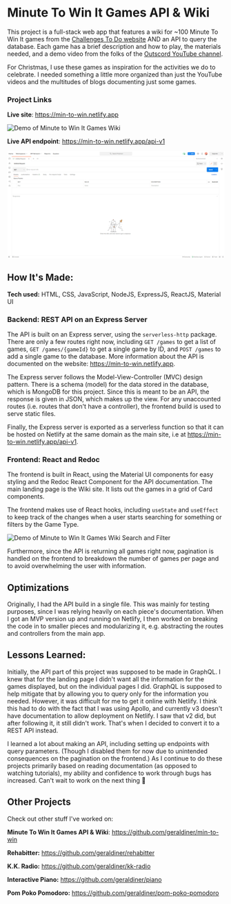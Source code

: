 # Minute To Win It Games API & Wiki

This project is a full-stack web app that features a wiki for ~100 Minute To Win It games from the [Challenges To Do website](https://challengestodo.com/minute-to-win-it-games/) AND an API to query the database. Each game has a brief description and how to play, the materials needed, and a demo video from the folks of the [Outscord YouTube channel](https://www.youtube.com/c/Outscord/videos).

For Christmas, I use these games as inspiration for the activities we do to celebrate. I needed something a little more organized than just the YouTube videos and the multitudes of blogs documenting just some games.

### Project Links

**Live site**: https://min-to-win.netlify.app

![Demo of Minute to Win It Games Wiki](https://github.com/geraldiner/min-to-win/blob/main/demo_images/min-to-win-demo.gif)

**Live API endpoint**: https://min-to-win.netlify.app/api-v1

![Demo of Minute to Win It Games API](https://github.com/geraldiner/min-to-win/blob/main/demo_images/min-to-win-api-demo.gif)

## How It's Made:

**Tech used:** HTML, CSS, JavaScript, NodeJS, ExpressJS, ReactJS, Material UI

### Backend: REST API on an Express Server

The API is built on an Express server, using the `serverless-http` package. There are only a few routes right now, including `GET /games` to get a list of games, `GET /games/{gameId}` to get a single game by ID, and `POST /games` to add a single game to the database. More information about the API is documented on the website: https://min-to-win.netlify.app.

The Express server follows the Model-View-Controller (MVC) design pattern. There is a schema (model) for the data stored in the database, which is MongoDB for this project. Since this is meant to be an API, the response is given in JSON, which makes up the view. For any unaccounted routes (i.e. routes that don't have a controller), the frontend build is used to serve static files.

Finally, the Express server is exported as a serverless function so that it can be hosted on Netlify at the same domain as the main site, i.e at https://min-to-win.netlify.app/api-v1.

### Frontend: React and Redoc

The frontend is built in React, using the Material UI components for easy styling and the Redoc React Component for the API documentation. The main landing page is the Wiki site. It lists out the games in a grid of Card components.

The frontend makes use of React hooks, including `useState` and `useEffect` to keep track of the changes when a user starts searching for something or filters by the Game Type.

![Demo of Minute to Win It Games Wiki Search and Filter](https://github.com/geraldiner/min-to-win/blob/main/demo_images/min-to-win-search-filter.gif)

Furthermore, since the API is returning all games right now, pagination is handled on the frontend to breakdown the number of games per page and to avoid overwhelming the user with information.

## Optimizations

Originally, I had the API build in a single file. This was mainly for testing purposes, since I was relying heavily on each piece's documentation. When I got an MVP version up and running on Netlify, I then worked on breaking the code in to smaller pieces and modularizing it, e.g. abstracting the routes and controllers from the main app.

## Lessons Learned:

Initially, the API part of this project was supposed to be made in GraphQL. I knew that for the landing page I didn't want all the information for the games displayed, but on the individual pages I did. GraphQL is supposed to help mitigate that by allowing you to query only for the information you needed. However, it was difficult for me to get it online with Netlify. I think this had to do with the fact that I was using Apollo, and currently v3 doesn't have documentation to allow deployment on Netlify. I saw that v2 did, but after following it, it still didn't work. That's when I decided to convert it to a REST API instead.

I learned a lot about making an API, including setting up endpoints with query parameters. (Though I disabled them for now due to unintended consequences on the pagination on the frontend.) As I continue to do these projects primarily based on reading documentation (as opposed to watching tutorials), my ability and confidence to work through bugs has increased. Can't wait to work on the next thing 😤

## Other Projects

Check out other stuff I've worked on:

**Minute To Win It Games API & Wiki**: https://github.com/geraldiner/min-to-win

**Rehabitter:** https://github.com/geraldiner/rehabitter

**K.K. Radio:** https://github.com/geraldiner/kk-radio

**Interactive Piano:** https://github.com/geraldiner/piano

**Pom Poko Pomodoro:** https://github.com/geraldiner/pom-poko-pomodoro
